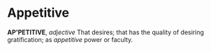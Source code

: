 # Appetitive

**AP'PETITIVE**, _adjective_ That desires; that has the quality of desiring gratification; as _appetitive_ power or faculty.